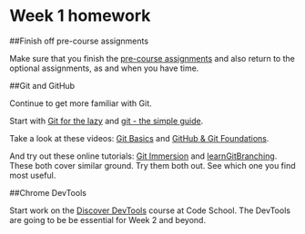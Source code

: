 # Week 1 homework

##Finish off pre-course assignments

Make sure that you finish the [pre-course assignments](assignments/pre) and also return to the optional assignments, as and when you have time.

##Git and GitHub

Continue to get more familiar with Git. 

Start with [Git for the lazy](http://wiki.spheredev.org/Git_for_the_lazy) and [git - the simple guide](http://rogerdudler.github.io/git-guide/).

Take a look at these videos: [Git Basics](http://git-scm.com/videos) and [GitHub & Git Foundations](http://vimeo.com/album/2763106/video/88271920). 

And try out these online tutorials: [Git Immersion](http://gitimmersion.com/) and [learnGitBranching](http://pcottle.github.io/learnGitBranching/). These both cover similar ground. Try them both out. See which one you find most useful.

##Chrome DevTools

Start work on the [Discover DevTools](http://discover-devtools.codeschool.com/) course at Code School. The DevTools are going to be be essential for Week 2 and beyond.





